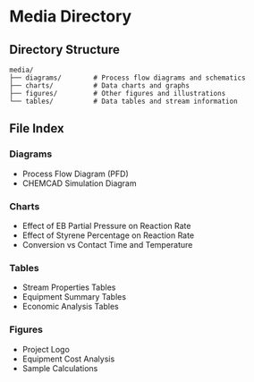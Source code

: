 # Media Directory

## Directory Structure

```
media/
├── diagrams/        # Process flow diagrams and schematics
├── charts/          # Data charts and graphs
├── figures/         # Other figures and illustrations
└── tables/          # Data tables and stream information
```

## File Index

### Diagrams
- Process Flow Diagram (PFD)
- CHEMCAD Simulation Diagram

### Charts
- Effect of EB Partial Pressure on Reaction Rate
- Effect of Styrene Percentage on Reaction Rate
- Conversion vs Contact Time and Temperature

### Tables
- Stream Properties Tables
- Equipment Summary Tables
- Economic Analysis Tables

### Figures
- Project Logo
- Equipment Cost Analysis
- Sample Calculations

